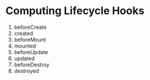# Computing Lifecycle Hooks
1. beforeCreate
2. created
3. beforeMount
4. mounted
5. beforeUpdate
6. updated
7. beforeDestroy
8. destroyed